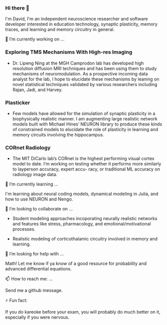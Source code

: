 ### Hi there 👋

<!--
**davidcas9/davidcas9** is a ✨ _special_ ✨ repository because its `README.md` (this file) appears on your GitHub profile.

Here are some ideas to get you started:

- 🔭 I’m currently working on ...
- 🌱 I’m currently learning ...
- 👯 I’m looking to collaborate on ...
- 🤔 I’m looking for help with ...
- 💬 Ask me about ...
- 📫 How to reach me: ...
- 😄 Pronouns: ...
- ⚡ Fun fact: ...
-->

I'm David, I'm an independent neuroscience researcher and software developer interested in education technology, synaptic plasticity, memory traces, and learning and memory circuitry in general.

🔭 I’m currently working on ...

 ### Exploring TMS Mechanisms With High-res Imaging

* Dr. Lipeng Ning at the MGH Camprodon lab has developed high resolution diffusion MRI techniques and has been using them to study mechanisms of neuromodulation. As a prospective incoming data analyst for the lab, I hope to elucidate these mechanisms by leaning on novel statistical techniques validated by various researchers including Rajan, Jadi, and Harvey.

### Plasticker

* Few models have allowed for the simulation of synaptic plasticity in a biophysically realistic manner. I am augmenting large realistic network models built with Michael Hines’ NEURON library to produce these kinds of constrained models to elucidate the role of plasticity in learning and memory circuits involving the hippocampus.

### CORnet Radiology

* The MIT DiCarlo lab’s CORnet is the highest performing visual cortex model to date. I’m working on testing whether it performs more similarly to layperson accuracy, expert accu- racy, or traditional ML accuracy on radiology image data.

🌱 I’m currently learning ...

I'm learning about neural coding models, dynamical modeling in Julia, and how to use NEURON and Nengo.

👯 I’m looking to collaborate on ...

* Student modeling approaches incoporating neurally realistic networks and features like stress, pharmacology, and emotional/motivational processes.

* Realistic modeling of corticothalamic circuitry involved in memory and learning.

🤔 I’m looking for help with ...

Math! Let me know if ya know of a good resource for probability and advanced differential equations.

📫 How to reach me: ...

Send me a github message. 

⚡ Fun fact: 

If you do kareoke before your exam, you will probably do much better on it, especially if you were nervous.
